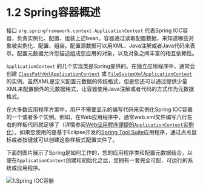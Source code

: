 # 1.2 Spring容器概述

接口 `org.springframework.context.ApplicationContext` 代表Spring IOC容器，负责实例化、配置、组装上述bean。容器通过读取配置数据，来知道哪些对象被实例化、配置、组装。配置源数据可以用XML、Java注解或者Java代码来表示。配置元数据允许您描述组成您应用的对象，以及对象之间丰富的相互依赖性。

`ApplicationContext` 的几个实现类是Spring提供的。在独立应用程序中，通常会创建 [`ClassPathXmlApplicationContext`](https://docs.spring.io/spring-framework/docs/5.0.9.RELEASE/javadoc-api/org/springframework/context/support/ClassPathXmlApplicationContext.html) 或 [`FileSystemXmlApplicationContext`](https://docs.spring.io/spring-framework/docs/5.0.9.RELEASE/javadoc-api/org/springframework/context/support/FileSystemXmlApplicationContext.html)的实例。虽然XML是定义配置元数据的传统格式，但是您还可以通过提供少量XML来配置额外的元数据格式，让容器使用Java注解或者代码的方式作为元数据格式。

在大多数应用程序方案中，用户不需要显示的编写代码来实例化Spring IOC容器的一个或者多个实例。例如，在Web应用程序中，通常web.xml文件编写八行左右的样板代码就足够了（详情参阅[Web应用程序便捷的`ApplicationContext`实例化](https://docs.spring.io/spring/docs/current/spring-framework-reference/core.html#context-create)）。如果您使用的是基于Eclipse开发的[Spring Tool Suite](https://spring.io/tools/sts)应用程序，通过点点鼠标或者按键就可以创建这些样板式配置文件了。

下面的图片展示了Spring是如何工作的，您的应用程序类和配置元数据结合，以便在`ApplicationContext`创建和初始化之后，您拥有一套完全可配、可运行的系统或应用程序。

![1.Spring IOC&#x5BB9;&#x5668;](http://zhangzhaolin.oss-cn-beijing.aliyuncs.com/18-9-16/71216340.jpg)

